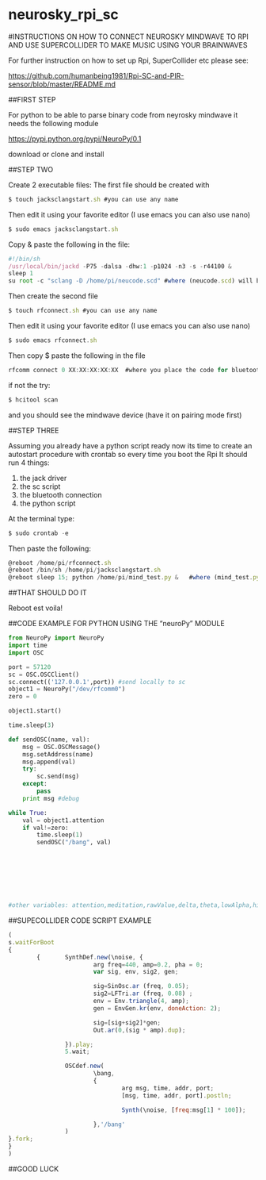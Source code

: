 # neurosky_rpi_sc
#INSTRUCTIONS ON HOW TO CONNECT NEUROSKY MINDWAVE TO RPI AND USE SUPERCOLLIDER TO MAKE MUSIC USING YOUR BRAINWAVES

For further instruction on how to set up Rpi, SuperCollider etc please see:

https://github.com/humanbeing1981/Rpi-SC-and-PIR-sensor/blob/master/README.md

##FIRST STEP


For python to be able to parse binary code from neyrosky mindwave it needs the following module

https://pypi.python.org/pypi/NeuroPy/0.1

download or clone and install

##STEP TWO

Create 2 executable files:
The first file should be created with
```javascript
$ touch jacksclangstart.sh #you can use any name
```
Then edit it using your favorite editor (I use emacs you can also use nano)
```javascript
$ sudo emacs jacksclangstart.sh
```
Copy & paste the following in the file:
```javascript
#!/bin/sh 
/usr/local/bin/jackd -P75 -dalsa -dhw:1 -p1024 -n3 -s -r44100 & 
sleep 1 
su root -c "sclang -D /home/pi/neucode.scd" #where (neucode.scd) will be your SuperCollider script
```
Then create the second file 
```javascript
$ touch rfconnect.sh #you can use any name
```
Then edit it using your favorite editor (I use emacs you can also use nano)
```javascript
$ sudo emacs rfconnect.sh 
```
Then copy $ paste the following in the file
```javascript
rfcomm connect 0 XX:XX:XX:XX:XX  #where you place the code for bluetooth of your device(neurosky mindwave-it is usually within the box)
```
if not the try:
```javascript
$ hcitool scan
```
and you should see the mindwave device (have it on pairing mode first)

##STEP THREE	

Assuming you already have a python script ready now its time to create an autostart procedure with crontab so every time you boot the Rpi It should run 4 things:

1. the jack driver
2. the sc script
3. the bluetooth connection
4. the python script

At the terminal type:
```javascript
$ sudo crontab -e
```
Then paste the following:

```javascript
@reboot /home/pi/rfconnect.sh 
@reboot /bin/sh /home/pi/jacksclangstart.sh 
@reboot sleep 15; python /home/pi/mind_test.py &   #where (mind_test.py) shoyld be your python script file
```

##THAT SHOULD DO IT 

Reboot est voila!




##CODE EXAMPLE FOR PYTHON USING THE “neuroPy” MODULE


```python
from NeuroPy import NeuroPy
import time
import OSC

port = 57120
sc = OSC.OSCClient()
sc.connect(('127.0.0.1',port)) #send locally to sc
object1 = NeuroPy("/dev/rfcomm0")
zero = 0

object1.start()

time.sleep(3)

def sendOSC(name, val):
    msg = OSC.OSCMessage()
    msg.setAddress(name)
    msg.append(val)
    try:
        sc.send(msg)
    except:
        pass
    print msg #debug

while True:
    val = object1.attention
    if val!=zero:
        time.sleep(1)
        sendOSC("/bang", val)








#other variables: attention,meditation,rawValue,delta,theta,lowAlpha,highAlpha,lowBeta,highBeta,lowGamma,midGamma, poorSignal and blinkStrength 

```


##SUPECOLLIDER CODE SCRIPT EXAMPLE


```javascript
(
s.waitForBoot
{
        {       SynthDef.new(\noise, {
                        arg freq=440, amp=0.2, pha = 0;
                        var sig, env, sig2, gen;

                        sig=SinOsc.ar (freq, 0.05);
                        sig2=LFTri.ar (freq, 0.08) ;
                        env = Env.triangle(4, amp);
                        gen = EnvGen.kr(env, doneAction: 2);

                        sig=[sig+sig2]*gen;
                        Out.ar(0,(sig * amp).dup);

                }).play;
                5.wait;

                OSCdef.new(
                        \bang,
                        {
                                arg msg, time, addr, port;
                                [msg, time, addr, port].postln;

                                Synth(\noise, [freq:msg[1] * 100]);

                        },'/bang'
                )
}.fork;
}
)
```



##GOOD LUCK


